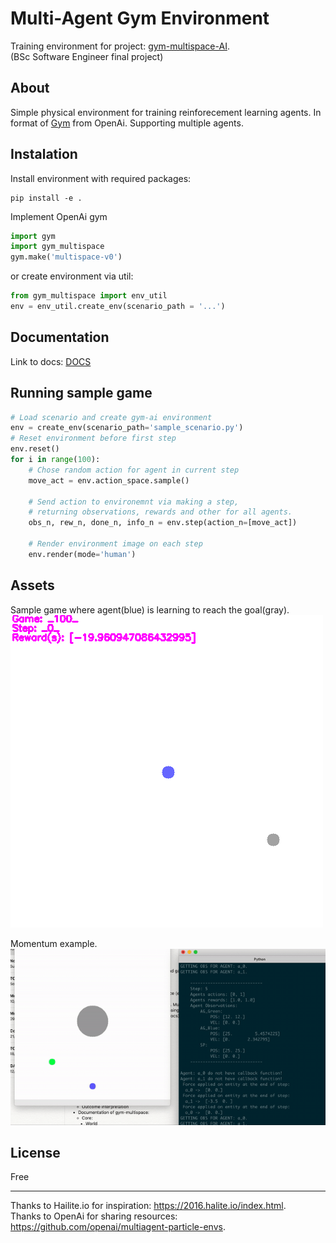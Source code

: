 # Multi-Agent Gym Environment

Training environment for project: [gym-multispace-AI](https://github.com/matiktli/gym-multispace-ai).\
(BSc Software Engineer final project)

## About

Simple physical environment for training reinforecement learning agents. In format of [Gym](https://gym.openai.com/) from OpenAi. Supporting multiple agents.

## Instalation

Install environment with required packages: 
```
pip install -e .
```

Implement OpenAi gym
```python
import gym
import gym_multispace
gym.make('multispace-v0')
```

or create environment via util:
```python
from gym_multispace import env_util
env = env_util.create_env(scenario_path = '...')
```

## Documentation

Link to docs: [DOCS](https://github.com/matiktli/gym-multispace/blob/master/gym_multispace/README.md)

## Running sample game
```python
# Load scenario and create gym-ai environment
env = create_env(scenario_path='sample_scenario.py')
# Reset environment before first step
env.reset()
for i in range(100):
    # Chose random action for agent in current step
    move_act = env.action_space.sample()
    
    # Send action to environemnt via making a step,
    # returning observations, rewards and other for all agents.
    obs_n, rew_n, done_n, info_n = env.step(action_n=[move_act])

    # Render environment image on each step
    env.render(mode='human')
```

## Assets

Sample game where agent(blue) is learning to reach the goal(gray).\
![](assets/example_learning.gif)


Momentum example.\
![](assets/momentum.gif)

## License

Free

---

Thanks to Hailite.io for inspiration: <https://2016.halite.io/index.html>.\
Thanks to OpenAi for sharing resources: <https://github.com/openai/multiagent-particle-envs>.

